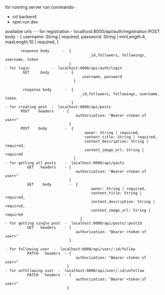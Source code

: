 for running server run commands-
 - cd backend
 - npm run dev

available urls -
    - for registration   - localhost:8000/api/auth/registration
           POST   body       -  {
                                       username: String | required,
                                       password: String | minLength:4, maxLength:10 | required,
                                  }

           response body      -  {
                                          _id,followers, followings, username, token
                                 }
    - for login          -  localhost:8000/api/auth/login
            GET     body       -  {
                                       username, password
                                   }

            response body      -  {
                                      _id,followers, followings, username, token
                                  }
    - for creating post  -  localhost:8000/api/posts
           POST    headers    - {
                                    authorization: "Bearer <token of user>"
                                 }
           POST    body        -  {
                                        owner: String | required,
                                        content_title: String | required,
                                        content_description: String | required,
                                        content_image_url: String | required
                                   }
    - for getting all posts    -  localhost:8000/api/posts
              GET   headers    - {
                                    authorization: "Bearer <token of user>"
                                 }
              GET    body        -  {
                                           owner: String | required,
                                           content_title: String | required,
                                           content_description: String | required,
                                           content_image_url: String | required
                                      }
    - for getting single post  -  localhost:8000/api/posts/:postId
              GET   headers    - {
                                    authorization: "Bearer <token of user>"
                                 }

    - for following user  -  localhost:8000/api/user/:id/follow
              PATCH   headers  - {
                                    authorization: "Bearer <token of user>"
                                }
    - for unfollowing user  -  localhost:8000/api/user/:id/unfollow
              PATCH   headers  - {
                                    authorization: "Bearer <token of user>"
                                }
